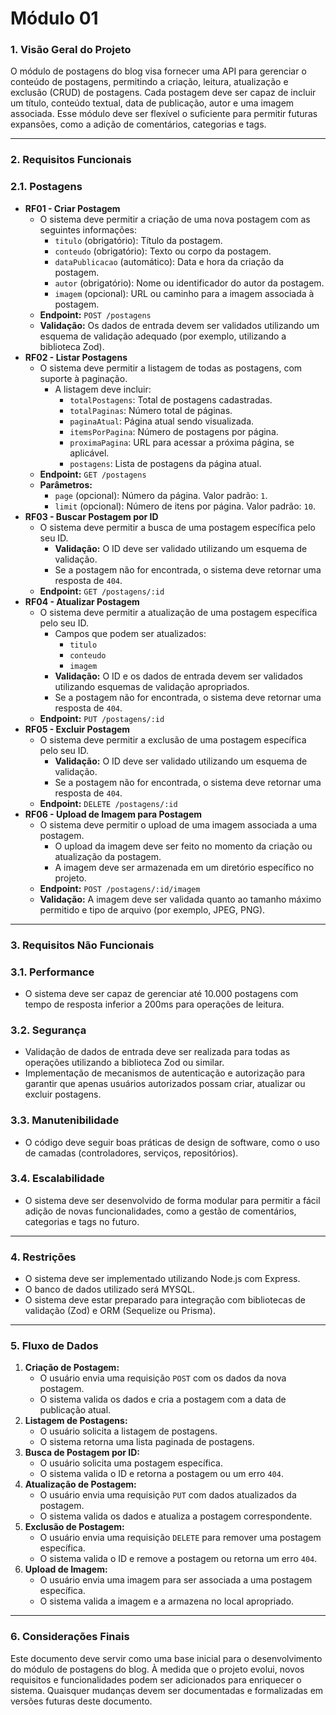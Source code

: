 # Módulo 01

### 1. **Visão Geral do Projeto**

O módulo de postagens do blog visa fornecer uma API para gerenciar o conteúdo de postagens, permitindo a criação, leitura, atualização e exclusão (CRUD) de postagens. Cada postagem deve ser capaz de incluir um título, conteúdo textual, data de publicação, autor e uma imagem associada. Esse módulo deve ser flexível o suficiente para permitir futuras expansões, como a adição de comentários, categorias e tags.

---

### 2. **Requisitos Funcionais**

### 2.1. **Postagens**

- **RF01 - Criar Postagem**
    - O sistema deve permitir a criação de uma nova postagem com as seguintes informações:
        - `titulo` (obrigatório): Título da postagem.
        - `conteudo` (obrigatório): Texto ou corpo da postagem.
        - `dataPublicacao` (automático): Data e hora da criação da postagem.
        - `autor` (obrigatório): Nome ou identificador do autor da postagem.
        - `imagem` (opcional): URL ou caminho para a imagem associada à postagem.
    - **Endpoint:** `POST /postagens`
    - **Validação:** Os dados de entrada devem ser validados utilizando um esquema de validação adequado (por exemplo, utilizando a biblioteca Zod).
- **RF02 - Listar Postagens**
    - O sistema deve permitir a listagem de todas as postagens, com suporte à paginação.
        - A listagem deve incluir:
            - `totalPostagens`: Total de postagens cadastradas.
            - `totalPaginas`: Número total de páginas.
            - `paginaAtual`: Página atual sendo visualizada.
            - `itemsPorPagina`: Número de postagens por página.
            - `proximaPagina`: URL para acessar a próxima página, se aplicável.
            - `postagens`: Lista de postagens da página atual.
    - **Endpoint:** `GET /postagens`
    - **Parâmetros:**
        - `page` (opcional): Número da página. Valor padrão: `1`.
        - `limit` (opcional): Número de itens por página. Valor padrão: `10`.
- **RF03 - Buscar Postagem por ID**
    - O sistema deve permitir a busca de uma postagem específica pelo seu ID.
        - **Validação:** O ID deve ser validado utilizando um esquema de validação.
        - Se a postagem não for encontrada, o sistema deve retornar uma resposta de `404`.
    - **Endpoint:** `GET /postagens/:id`
- **RF04 - Atualizar Postagem**
    - O sistema deve permitir a atualização de uma postagem específica pelo seu ID.
        - Campos que podem ser atualizados:
            - `titulo`
            - `conteudo`
            - `imagem`
        - **Validação:** O ID e os dados de entrada devem ser validados utilizando esquemas de validação apropriados.
        - Se a postagem não for encontrada, o sistema deve retornar uma resposta de `404`.
    - **Endpoint:** `PUT /postagens/:id`
- **RF05 - Excluir Postagem**
    - O sistema deve permitir a exclusão de uma postagem específica pelo seu ID.
        - **Validação:** O ID deve ser validado utilizando um esquema de validação.
        - Se a postagem não for encontrada, o sistema deve retornar uma resposta de `404`.
    - **Endpoint:** `DELETE /postagens/:id`
- **RF06 - Upload de Imagem para Postagem**
    - O sistema deve permitir o upload de uma imagem associada a uma postagem.
        - O upload da imagem deve ser feito no momento da criação ou atualização da postagem.
        - A imagem deve ser armazenada em um diretório específico no projeto.
    - **Endpoint:** `POST /postagens/:id/imagem`
    - **Validação:** A imagem deve ser validada quanto ao tamanho máximo permitido e tipo de arquivo (por exemplo, JPEG, PNG).

---

### 3. **Requisitos Não Funcionais**

### 3.1. **Performance**

- O sistema deve ser capaz de gerenciar até 10.000 postagens com tempo de resposta inferior a 200ms para operações de leitura.

### 3.2. **Segurança**

- Validação de dados de entrada deve ser realizada para todas as operações utilizando a biblioteca Zod ou similar.
- Implementação de mecanismos de autenticação e autorização para garantir que apenas usuários autorizados possam criar, atualizar ou excluir postagens.

### 3.3. **Manutenibilidade**

- O código deve seguir boas práticas de design de software, como o uso de camadas (controladores, serviços, repositórios).

### 3.4. **Escalabilidade**

- O sistema deve ser desenvolvido de forma modular para permitir a fácil adição de novas funcionalidades, como a gestão de comentários, categorias e tags no futuro.

---

### 4. **Restrições**

- O sistema deve ser implementado utilizando Node.js com Express.
- O banco de dados utilizado será MYSQL.
- O sistema deve estar preparado para integração com bibliotecas de validação (Zod) e ORM (Sequelize ou Prisma).

---

### 5. **Fluxo de Dados**

1. **Criação de Postagem:**
    - O usuário envia uma requisição `POST` com os dados da nova postagem.
    - O sistema valida os dados e cria a postagem com a data de publicação atual.
2. **Listagem de Postagens:**
    - O usuário solicita a listagem de postagens.
    - O sistema retorna uma lista paginada de postagens.
3. **Busca de Postagem por ID:**
    - O usuário solicita uma postagem específica.
    - O sistema valida o ID e retorna a postagem ou um erro `404`.
4. **Atualização de Postagem:**
    - O usuário envia uma requisição `PUT` com dados atualizados da postagem.
    - O sistema valida os dados e atualiza a postagem correspondente.
5. **Exclusão de Postagem:**
    - O usuário envia uma requisição `DELETE` para remover uma postagem específica.
    - O sistema valida o ID e remove a postagem ou retorna um erro `404`.
6. **Upload de Imagem:**
    - O usuário envia uma imagem para ser associada a uma postagem específica.
    - O sistema valida a imagem e a armazena no local apropriado.

---

### 6. **Considerações Finais**

Este documento deve servir como uma base inicial para o desenvolvimento do módulo de postagens do blog. À medida que o projeto evolui, novos requisitos e funcionalidades podem ser adicionados para enriquecer o sistema. Quaisquer mudanças devem ser documentadas e formalizadas em versões futuras deste documento.